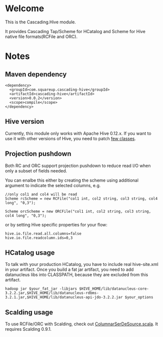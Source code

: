 # Welcome #

 This is the Cascading.Hive module.

 It provides Cascading Tap/Scheme for HCatalog and Scheme for Hive native file formats(RCFile and ORC).



# Notes #


Maven dependency
----------------
```
<dependency>
  <groupId>com.squareup.cascading-hive</groupId>
  <artifactId>cascading-hive</artifactId>
  <version>0.0.2</version>
  <scope>compile</scope>
</dependency> 
```
 

Hive version
------------
Currently, this module only works with Apache Hive 0.12.x. If you want to use it with other versions of Hive, you need to patch [few classes](https://github.com/branky/cascading.hive/tree/master/src/main/java/org/apache/hadoop/hive).




Projection pushdown
-------------------
Both RC and ORC support projection pushdown to reduce read I/O when only a subset of fields needed.


You can enalbe this either by creating the scheme using additional argument to indicate the selected columns, e.g.

```
//only col1 and col4 will be read
Scheme rcScheme = new RCFile("col1 int, col2 string, col3 string, col4 long", "0,3");

Scheme orcScheme = new ORCFile("col1 int, col2 string, col3 string, col4 long", "0,3");

```

or by setting Hive specific properties for your flow:

```
hive.io.file.read.all.columns=false
hive.io.file.readcolumn.ids=0,3
```

HCatalog usage
--------------
To talk with your production HCatalog, you have to include real hive-site.xml in your artifact. Once you build a fat jar artifact, you need to add datanucleus libs into CLASSPATH, because they are excluded from this artifact.

```
hadoop jar $your_fat_jar -libjars $HIVE_HOME/lib/datanucleus-core-3.2.2.jar,$HIVE_HOME/lib/datanucleus-rdbms-3.2.1.jar,$HIVE_HOME/lib/datanucleus-api-jdo-3.2.2.jar $your_options
```

Scalding usage
--------------
To use RCFile/ORC with Scalding, check out [ColumnarSerDeSource.scala](https://github.com/branky/cascading.hive/blob/master/src/main/scala/com/twitter/scalding/ColumnarSerDeSource.scala). It requires Scalding 0.9.1.




